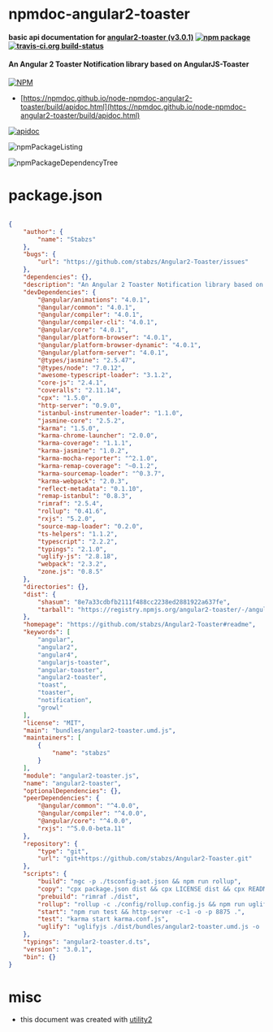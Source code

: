 # npmdoc-angular2-toaster

#### basic api documentation for  [angular2-toaster (v3.0.1)](https://github.com/stabzs/Angular2-Toaster#readme)  [![npm package](https://img.shields.io/npm/v/npmdoc-angular2-toaster.svg?style=flat-square)](https://www.npmjs.org/package/npmdoc-angular2-toaster) [![travis-ci.org build-status](https://api.travis-ci.org/npmdoc/node-npmdoc-angular2-toaster.svg)](https://travis-ci.org/npmdoc/node-npmdoc-angular2-toaster)

#### An Angular 2 Toaster Notification library based on AngularJS-Toaster

[![NPM](https://nodei.co/npm/angular2-toaster.png?downloads=true&downloadRank=true&stars=true)](https://www.npmjs.com/package/angular2-toaster)

- [https://npmdoc.github.io/node-npmdoc-angular2-toaster/build/apidoc.html](https://npmdoc.github.io/node-npmdoc-angular2-toaster/build/apidoc.html)

[![apidoc](https://npmdoc.github.io/node-npmdoc-angular2-toaster/build/screenCapture.buildCi.browser.%252Ftmp%252Fbuild%252Fapidoc.html.png)](https://npmdoc.github.io/node-npmdoc-angular2-toaster/build/apidoc.html)

![npmPackageListing](https://npmdoc.github.io/node-npmdoc-angular2-toaster/build/screenCapture.npmPackageListing.svg)

![npmPackageDependencyTree](https://npmdoc.github.io/node-npmdoc-angular2-toaster/build/screenCapture.npmPackageDependencyTree.svg)



# package.json

```json

{
    "author": {
        "name": "Stabzs"
    },
    "bugs": {
        "url": "https://github.com/stabzs/Angular2-Toaster/issues"
    },
    "dependencies": {},
    "description": "An Angular 2 Toaster Notification library based on AngularJS-Toaster",
    "devDependencies": {
        "@angular/animations": "4.0.1",
        "@angular/common": "4.0.1",
        "@angular/compiler": "4.0.1",
        "@angular/compiler-cli": "4.0.1",
        "@angular/core": "4.0.1",
        "@angular/platform-browser": "4.0.1",
        "@angular/platform-browser-dynamic": "4.0.1",
        "@angular/platform-server": "4.0.1",
        "@types/jasmine": "2.5.47",
        "@types/node": "7.0.12",
        "awesome-typescript-loader": "3.1.2",
        "core-js": "2.4.1",
        "coveralls": "2.11.14",
        "cpx": "1.5.0",
        "http-server": "0.9.0",
        "istanbul-instrumenter-loader": "1.1.0",
        "jasmine-core": "2.5.2",
        "karma": "1.5.0",
        "karma-chrome-launcher": "2.0.0",
        "karma-coverage": "1.1.1",
        "karma-jasmine": "1.0.2",
        "karma-mocha-reporter": "^2.1.0",
        "karma-remap-coverage": "~0.1.2",
        "karma-sourcemap-loader": "^0.3.7",
        "karma-webpack": "2.0.3",
        "reflect-metadata": "0.1.10",
        "remap-istanbul": "0.8.3",
        "rimraf": "2.5.4",
        "rollup": "0.41.6",
        "rxjs": "5.2.0",
        "source-map-loader": "0.2.0",
        "ts-helpers": "1.1.2",
        "typescript": "2.2.2",
        "typings": "2.1.0",
        "uglify-js": "2.8.18",
        "webpack": "2.3.2",
        "zone.js": "0.8.5"
    },
    "directories": {},
    "dist": {
        "shasum": "8e7a33cdbfb2111f488cc2238ed2881922a637fe",
        "tarball": "https://registry.npmjs.org/angular2-toaster/-/angular2-toaster-3.0.1.tgz"
    },
    "homepage": "https://github.com/stabzs/Angular2-Toaster#readme",
    "keywords": [
        "angular",
        "angular2",
        "angular4",
        "angularjs-toaster",
        "angular-toaster",
        "angular2-toaster",
        "toast",
        "toaster",
        "notification",
        "growl"
    ],
    "license": "MIT",
    "main": "bundles/angular2-toaster.umd.js",
    "maintainers": [
        {
            "name": "stabzs"
        }
    ],
    "module": "angular2-toaster.js",
    "name": "angular2-toaster",
    "optionalDependencies": {},
    "peerDependencies": {
        "@angular/common": "^4.0.0",
        "@angular/compiler": "^4.0.0",
        "@angular/core": "^4.0.0",
        "rxjs": "^5.0.0-beta.11"
    },
    "repository": {
        "type": "git",
        "url": "git+https://github.com/stabzs/Angular2-Toaster.git"
    },
    "scripts": {
        "build": "ngc -p ./tsconfig-aot.json && npm run rollup",
        "copy": "cpx package.json dist && cpx LICENSE dist && cpx README.md dist && cpx ./src/toaster.css dist",
        "prebuild": "rimraf ./dist",
        "rollup": "rollup -c ./config/rollup.config.js && npm run uglify",
        "start": "npm run test && http-server -c-1 -o -p 8875 .",
        "test": "karma start karma.conf.js",
        "uglify": "uglifyjs ./dist/bundles/angular2-toaster.umd.js -o ./dist/bundles/angular2-toaster.umd.min.js && npm run copy"
    },
    "typings": "angular2-toaster.d.ts",
    "version": "3.0.1",
    "bin": {}
}
```



# misc
- this document was created with [utility2](https://github.com/kaizhu256/node-utility2)
